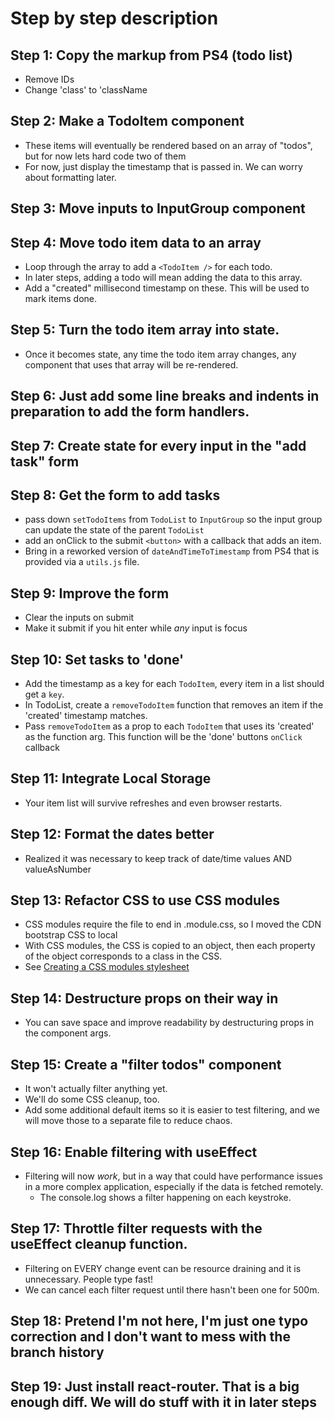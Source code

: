 # Step by step description
## Step 1: Copy the markup from PS4 (todo list)
- Remove IDs
- Change 'class' to 'className

## Step 2: Make a TodoItem component
- These items will eventually be rendered based on an array of "todos", but for now lets hard code two of them
- For now, just display the timestamp that is passed in. We can worry about formatting later.

## Step 3: Move inputs to InputGroup component

## Step 4: Move todo item data to an array
- Loop through the array to add a `<TodoItem />` for each todo.
- In later steps, adding a todo will mean adding the data to this array.
- Add a "created" millisecond timestamp on these. This will be used to mark items done.

## Step 5: Turn the todo item array into state.
- Once it becomes state, any time the todo item array changes, any component that uses that array will be re-rendered.

## Step 6: Just add some line breaks and indents in preparation to add the form handlers.

## Step 7: Create state for every input in the "add task" form

## Step 8: Get the form to add tasks
- pass down `setTodoItems` from `TodoList` to `InputGroup` so the input group can update the state of the parent `TodoList`
- add an onClick to the submit `<button>` with a callback that adds an item.
- Bring in a reworked version of `dateAndTimeToTimestamp` from PS4 that is provided via a `utils.js` file.

## Step 9: Improve the form
- Clear the inputs on submit
- Make it submit if you hit enter while *any* input is focus

## Step 10: Set tasks to 'done'
- Add the timestamp as a key for each `TodoItem`, every item in a list should get a `key`.
- In TodoList, create a `removeTodoItem` function that removes an item if the 'created' timestamp matches.
- Pass `removeTodoItem` as a prop to each `TodoItem` that uses its 'created' as the function arg. This function will be the 'done' buttons `onClick` callback

## Step 11: Integrate Local Storage
- Your item list will survive refreshes and even browser restarts.

## Step 12: Format the dates better
- Realized it was necessary to keep track of date/time values AND valueAsNumber

## Step 13: Refactor CSS to use CSS modules
- CSS modules require the file to end in .module.css, so I moved the CDN bootstrap CSS to local
- With CSS modules, the CSS is copied to an object, then each property of the object corresponds to a class in the CSS.
- See [Creating a CSS modules stylesheet](https://create-react-app.dev/docs/adding-a-css-modules-stylesheet)

## Step 14: Destructure props on their way in
- You can save space and improve readability by destructuring props in the component args.

## Step 15: Create a "filter todos" component
- It won't actually filter anything yet.
- We'll do some CSS cleanup, too.
- Add some additional default items so it is easier to test filtering, and we will move those to a separate file to reduce chaos.

## Step 16: Enable filtering with useEffect
- Filtering will now *work*, but in a way that could have performance issues in a more complex application, especially if the data is fetched remotely.
  - The console.log shows a filter happening on each keystroke.

## Step 17: Throttle filter requests with the useEffect cleanup function.
- Filtering on EVERY change event can be resource draining and it is unnecessary. People type fast!
- We can cancel each filter request until there hasn't been one for 500m.

## Step 18: Pretend I'm not here, I'm just one typo correction and I don't want to mess with the branch history

## Step 19: Just install react-router. That is a big enough diff. We will do stuff with it in later steps